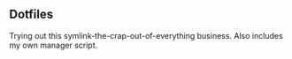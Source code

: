 ## Dotfiles ##

Trying out this symlink-the-crap-out-of-everything business. Also includes my own
manager script.
